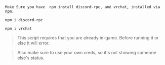 `Make Sure you have  npm install discord-rpc, and vrchat, installed via npm.`

`npm i discord-rpc`

`npm i vrchat`


> This script requires that you are already in-game. Before running it or else it will error.

> Also make sure to use your own creds, so it's not showing someone else's status.
